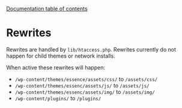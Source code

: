 [Documentation table of contents](TOC.md)

# Rewrites

Rewrites are handled by `lib/htaccess.php`. Rewrites currently do not happen for child themes or network installs.

When active these rewrites will happen:

* `/wp-content/themes/essence/assets/css/` to `/assets/css/`
* `/wp-content/themes/essenc/assets/js/` to `/assets/js/`
* `/wp-content/themes/essenc/assets/img/` to `/assets/img/`
* `/wp-content/plugins/` to `/plugins/`
